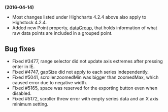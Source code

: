 **(2016-04-14)**
        
- Most changes listed under Highcharts 4.2.4 above also apply to Highstock 4.2.4.
- Added new Point property, [dataGroup](http://api.highcharts.com/highstock#Point.dataGroup), that holds information of what raw data points are included in a grouped point.

## Bug fixes 
- Fixed #3477, range selector did not update axis extremes after pressing enter in IE.
- Fixed #4747, gapSize did not apply to each series independently.
- Fixed #5041, scroller.zoomedMin was bigger than zoomedMax, which caused error due to negative width.
- Fixed #5165, space was reserved for the exporting button even when disabled.
- Fixed #5172, scroller threw error with empty series data and an X axis minimum setting.